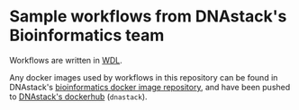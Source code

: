 # Sample workflows from DNAstack's Bioinformatics team

Workflows are written in [WDL](https://openwdl.org/).

Any docker images used by workflows in this repository can be found in DNAstack's [bioinformatics docker image repository](https://github.com/dnastack/bioinformatics-public-docker-images), and have been pushed to [DNAstack's dockerhub](https://hub.docker.com/u/dnastack) (`dnastack`).
